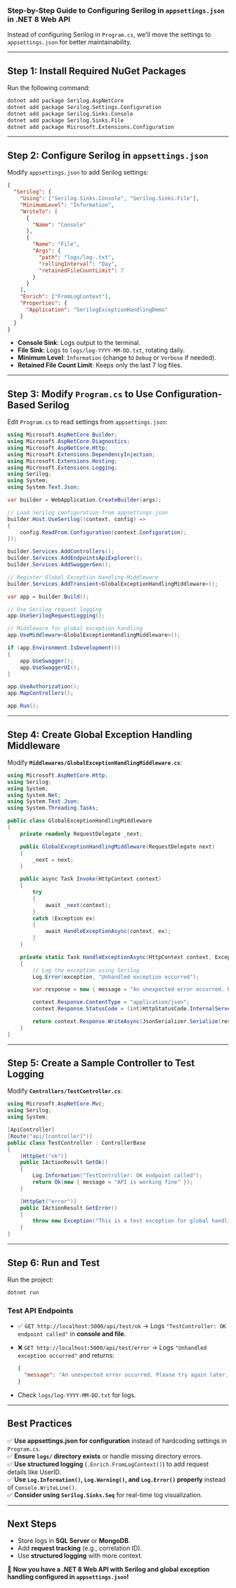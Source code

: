 ### **Step-by-Step Guide to Configuring Serilog in `appsettings.json` in .NET 8 Web API**  

Instead of configuring Serilog in `Program.cs`, we'll move the settings to `appsettings.json` for better maintainability.

---

## **Step 1: Install Required NuGet Packages**  
Run the following command:

```sh
dotnet add package Serilog.AspNetCore
dotnet add package Serilog.Settings.Configuration
dotnet add package Serilog.Sinks.Console
dotnet add package Serilog.Sinks.File
dotnet add package Microsoft.Extensions.Configuration
```

---

## **Step 2: Configure Serilog in `appsettings.json`**  
Modify `appsettings.json` to add Serilog settings:

```json
{
  "Serilog": {
    "Using": ["Serilog.Sinks.Console", "Serilog.Sinks.File"],
    "MinimumLevel": "Information",
    "WriteTo": [
      {
        "Name": "Console"
      },
      {
        "Name": "File",
        "Args": {
          "path": "logs/log-.txt",
          "rollingInterval": "Day",
          "retainedFileCountLimit": 7
        }
      }
    ],
    "Enrich": ["FromLogContext"],
    "Properties": {
      "Application": "SerilogExceptionHandlingDemo"
    }
  }
}
```

- **Console Sink**: Logs output to the terminal.  
- **File Sink**: Logs to `logs/log-YYYY-MM-DD.txt`, rotating daily.  
- **Minimum Level**: `Information` (change to `Debug` or `Verbose` if needed).  
- **Retained File Count Limit**: Keeps only the last 7 log files.  

---

## **Step 3: Modify `Program.cs` to Use Configuration-Based Serilog**
Edit `Program.cs` to read settings from `appsettings.json`:

```csharp
using Microsoft.AspNetCore.Builder;
using Microsoft.AspNetCore.Diagnostics;
using Microsoft.AspNetCore.Http;
using Microsoft.Extensions.DependencyInjection;
using Microsoft.Extensions.Hosting;
using Microsoft.Extensions.Logging;
using Serilog;
using System;
using System.Text.Json;

var builder = WebApplication.CreateBuilder(args);

// Load Serilog configuration from appsettings.json
builder.Host.UseSerilog((context, config) =>
{
    config.ReadFrom.Configuration(context.Configuration);
});

builder.Services.AddControllers();
builder.Services.AddEndpointsApiExplorer();
builder.Services.AddSwaggerGen();

// Register Global Exception Handling Middleware
builder.Services.AddTransient<GlobalExceptionHandlingMiddleware>();

var app = builder.Build();

// Use Serilog request logging
app.UseSerilogRequestLogging();

// Middleware for global exception handling
app.UseMiddleware<GlobalExceptionHandlingMiddleware>();

if (app.Environment.IsDevelopment())
{
    app.UseSwagger();
    app.UseSwaggerUI();
}

app.UseAuthorization();
app.MapControllers();

app.Run();
```

---

## **Step 4: Create Global Exception Handling Middleware**
Modify **`Middlewares/GlobalExceptionHandlingMiddleware.cs`**:

```csharp
using Microsoft.AspNetCore.Http;
using Serilog;
using System;
using System.Net;
using System.Text.Json;
using System.Threading.Tasks;

public class GlobalExceptionHandlingMiddleware
{
    private readonly RequestDelegate _next;

    public GlobalExceptionHandlingMiddleware(RequestDelegate next)
    {
        _next = next;
    }

    public async Task Invoke(HttpContext context)
    {
        try
        {
            await _next(context);
        }
        catch (Exception ex)
        {
            await HandleExceptionAsync(context, ex);
        }
    }

    private static Task HandleExceptionAsync(HttpContext context, Exception exception)
    {
        // Log the exception using Serilog
        Log.Error(exception, "Unhandled exception occurred");

        var response = new { message = "An unexpected error occurred. Please try again later." };

        context.Response.ContentType = "application/json";
        context.Response.StatusCode = (int)HttpStatusCode.InternalServerError;

        return context.Response.WriteAsync(JsonSerializer.Serialize(response));
    }
}
```

---

## **Step 5: Create a Sample Controller to Test Logging**
Modify **`Controllers/TestController.cs`**:

```csharp
using Microsoft.AspNetCore.Mvc;
using Serilog;
using System;

[ApiController]
[Route("api/[controller]")]
public class TestController : ControllerBase
{
    [HttpGet("ok")]
    public IActionResult GetOk()
    {
        Log.Information("TestController: OK endpoint called");
        return Ok(new { message = "API is working fine" });
    }

    [HttpGet("error")]
    public IActionResult GetError()
    {
        throw new Exception("This is a test exception for global handling.");
    }
}
```

---

## **Step 6: Run and Test**
Run the project:

```sh
dotnet run
```

### **Test API Endpoints**
- ✅ `GET http://localhost:5000/api/test/ok` → Logs `"TestController: OK endpoint called"` in **console and file**.
- ❌ `GET http://localhost:5000/api/test/error` → Logs `"Unhandled exception occurred"` and returns:

  ```json
  {
    "message": "An unexpected error occurred. Please try again later."
  }
  ```

- Check `logs/log-YYYY-MM-DD.txt` for logs.

---

## **Best Practices**
✅ **Use appsettings.json for configuration** instead of hardcoding settings in `Program.cs`.  
✅ **Ensure `logs/` directory exists** or handle missing directory errors.  
✅ **Use structured logging** (`.Enrich.FromLogContext()`) to add request details like UserID.  
✅ **Use `Log.Information()`, `Log.Warning()`, and `Log.Error()` properly** instead of `Console.WriteLine()`.  
✅ **Consider using `Serilog.Sinks.Seq`** for real-time log visualization.

---

## **Next Steps**
- Store logs in **SQL Server** or **MongoDB**.
- Add **request tracking** (e.g., correlation ID).
- Use **structured logging** with more context.

🚀 **Now you have a .NET 8 Web API with Serilog and global exception handling configured in `appsettings.json`!**
